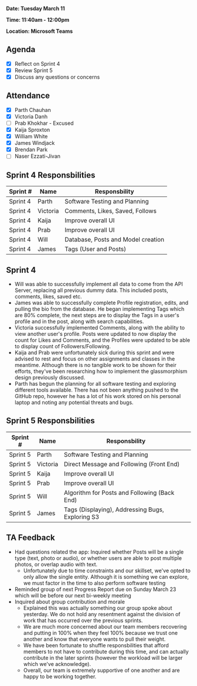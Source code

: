 **Date: Tuesday March 11**

**Time: 11:40am - 12:00pm**

**Location: Microsoft Teams**

## Agenda 
- [x] Reflect on Sprint 4
- [x] Review Sprint 5
- [x] Discuss any questions or concerns

## Attendance
- [x] Parth Chauhan
- [x] Victoria Danh
- [ ] Prab Khokhar - Excused
- [x] Kaija Sproxton
- [x] William White
- [x] James Windjack
- [x] Brendan Park
- [ ] Naser Ezzati-Jivan

## Sprint 4 Responsbilities
| Sprint # | Name               | Responsbility                      |
|----------| ------------------ | -----------------------------------|
| Sprint 4 | Parth              | Software Testing and Planning      |
| Sprint 4 | Victoria           | Comments, Likes, Saved, Follows    |
| Sprint 4 | Kaija              | Improve overall UI                 |
| Sprint 4 | Prab               | Improve overall UI                 |
| Sprint 4 | Will               | Database, Posts and Model creation |
| Sprint 4 | James              | Tags (User and Posts)              |

## Sprint 4 
- Will was able to successfully implement all data to come from the API Server, replacing all previous dummy data. This included posts, comments, likes, saved etc.
- James was able to successfully complete Profile registration, edits, and pulling the bio from the database. He began implementing Tags which are 80% complete, the next steps are to display the Tags in a user's profile and in the post, along with search capabilities.
- Victoria successfully implemented Comments, along with the ability to view another user's profile. Posts were updated to now display the count for Likes and Comments, and the Profiles were updated to be able to display count of Followers/Following.
- Kaija and Prab were unfortunately sick during this sprint and were advised to rest and focus on other assignments and classes in the meantime. Although there is no tangible work to be shown for their efforts, they've been researching how to implement the glassmorphism design previously discussed.
- Parth has begun the planning for all software testing and exploring different tools available. There has not been anything pushed to the GitHub repo, however he has a lot of his work stored on his personal laptop and noting any potential threats and bugs.

## Sprint 5 Responsbilities
| Sprint # | Name               | Responsbility                                    |
|----------| ------------------ | -------------------------------------------------|
| Sprint 5 | Parth              | Software Testing and Planning                    |
| Sprint 5 | Victoria           | Direct Message and Following (Front End)         |
| Sprint 5 | Kaija              | Improve overall UI                               |
| Sprint 5 | Prab               | Improve overall UI                               |
| Sprint 5 | Will               | Algorithm for Posts and Following (Back End)     |
| Sprint 5 | James              | Tags (Displaying), Addressing Bugs, Exploring S3 |

## TA Feedback
- Had questions related the app: Inquired whether Posts will be a single type (text, photo or audio), or whether users are able to post multiple photos, or overlap audio with text.
  - Unfortunately due to time constraints and our skillset, we've opted to only allow the single entity. Although it is something we can explore, we must factor in the time to also perform software testing
- Reminded group of next Progress Report due on Sunday March 23 which will be before our next bi-weekly meeting
- Inquired about group contribution and morale
  - Explained this was actually something our group spoke about yesterday. We do not hold any resentment against the division of work that has occurred over the previous sprints.
  - We are much more concerned about our team members recovering and putting in 100% when they feel 100% because we trust one another and know that everyone wants to pull their weight.
  - We have been fortunate to shuffle responsbilities that afford members to not have to contribute during this time, and can actually contribute in the later sprints (however the workload will be larger which we've acknowledge).
  - Overall, our team is extremely supportive of one another and are happy to be working together.

  
